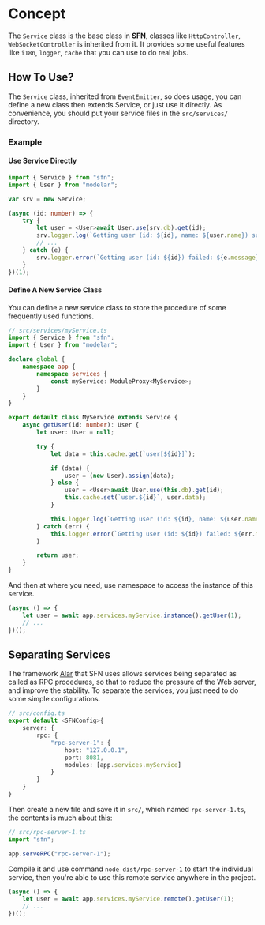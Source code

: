 <!-- title: Service; order: 10 -->
# Concept

The `Service` class is the base class in **SFN**, classes like 
`HttpController`, `WebSocketController` is inherited from it. It provides some
useful features like `i18n`, `logger`, `cache` that you can use to do real 
jobs.

## How To Use?

The `Service` class, inherited from `EventEmitter`, so does usage, you can 
define a new class then extends Service, or just use it directly. As 
convenience, you should put your service files in the `src/services/` 
directory.

### Example

#### Use Service Directly

```typescript
import { Service } from "sfn";
import { User } from "modelar";

var srv = new Service;

(async (id: number) => {
    try {
        let user = <User>await User.use(srv.db).get(id);
        srv.logger.log(`Getting user (id: ${id}, name: ${user.name}) succeed.`);
        // ...
    } catch (e) {
        srv.logger.error(`Getting user (id: ${id}) failed: ${e.message}.`);
    }
})(1);
```

#### Define A New Service Class

You can define a new service class to store the procedure of some frequently
used functions.

```typescript
// src/services/myService.ts
import { Service } from "sfn";
import { User } from "modelar";

declare global {
    namespace app {
        namespace services {
            const myService: ModuleProxy<MyService>;
        }
    }
}

export default class MyService extends Service {
    async getUser(id: number): User {
        let user: User = null;

        try {
            let data = this.cache.get(`user[${id}]`);

            if (data) {
                user = (new User).assign(data);
            } else {
                user = <User>await User.use(this.db).get(id);
                this.cache.set(`user.${id}`, user.data);
            }

            this.logger.log(`Getting user (id: ${id}, name: ${user.name}) succeed.`);
        } catch (err) {
            this.logger.error(`Getting user (id: ${id}) failed: ${err.message}.`);
        }

        return user;
    }
}
```

And then at where you need, use namespace to access the instance of this service.

```typescript
(async () => {
    let user = await app.services.myService.instance().getUser(1);
    // ...
})();
```

## Separating Services

The framework [Alar](https://github.com/hyurl/alar) that SFN uses allows 
services being separated as called as RPC procedures, so that to reduce the 
pressure of the Web server, and improve the stability. To separate the services,
you just need to do some simple configurations.

```typescript
// src/config.ts
export default <SFNConfig>{
    server: {
        rpc: {
            "rpc-server-1": {
                host: "127.0.0.1",
                port: 8081,
                modules: [app.services.myService]
            }
        }
    }
}
```

Then create a new file and save it in `src/`, which named `rpc-server-1.ts`, the
contents is much about this:

```typescript
// src/rpc-server-1.ts
import "sfn";

app.serveRPC("rpc-server-1");
```

Compile it and use command `node dist/rpc-server-1` to start the individual 
service, then you're able to use this remote service anywhere in the project.

```typescript
(async () => {
    let user = await app.services.myService.remote().getUser(1);
    // ...
})();
```